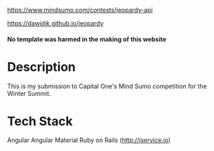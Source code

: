 https://www.mindsumo.com/contests/jeopardy-api

https://dawidjk.github.io/jeopardy

#### No template was harmed in the making of this website

# Description
This is my submission to Capital One's Mind Sumo competition for the Winter Summit.

# Tech Stack
Angular
Angular Material
Ruby on Rails (http://jservice.io)

